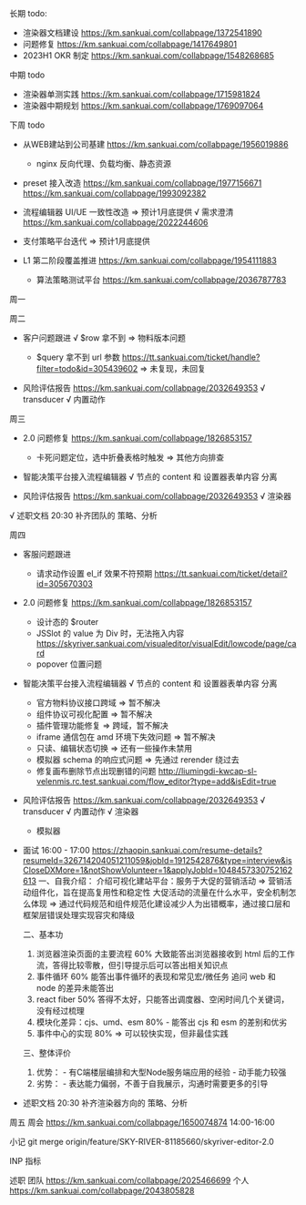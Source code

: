 长期 todo:
  - 渲染器文档建设 https://km.sankuai.com/collabpage/1372541890
  - 问题修复 https://km.sankuai.com/collabpage/1417649801
  - 2023H1 OKR 制定 https://km.sankuai.com/collabpage/1548268685

中期 todo
  - 渲染器单测实践 https://km.sankuai.com/collabpage/1715981824
  - 渲染器中期规划 https://km.sankuai.com/collabpage/1769097064
  
下周 todo
  - 从WEB建站到公司基建 https://km.sankuai.com/collabpage/1956019886
    - nginx 反向代理、负载均衡、静态资源
  
  - preset 接入改造 https://km.sankuai.com/collabpage/1977156671
    https://km.sankuai.com/collabpage/1993092382

  - 流程编辑器 UI/UE 一致性改造 => 预计1月底提供
    √ 需求澄清 https://km.sankuai.com/collabpage/2022244606
  
  - 支付策略平台迭代 => 预计1月底提供

  - L1 第二阶段覆盖推进 https://km.sankuai.com/collabpage/1954111883
    - 算法策略测试平台 https://km.sankuai.com/collabpage/2036787783

周一
  

周二
  - 客户问题跟进
    √ $row 拿不到 => 物料版本问题
    - $query 拿不到 url 参数 https://tt.sankuai.com/ticket/handle?filter=todo&id=305439602 => 未复现，未回复

  - 风险评估报告 https://km.sankuai.com/collabpage/2032649353
    √ transducer
    √ 内置动作
  
周三
  - 2.0 问题修复 https://km.sankuai.com/collabpage/1826853157
    - 卡死问题定位，选中折叠表格时触发 => 其他方向排查

  - 智能决策平台接入流程编辑器
    √ 节点的 content 和 设置器表单内容 分离

  - 风险评估报告 https://km.sankuai.com/collabpage/2032649353
    √ 渲染器
  
  √ 述职文档 20:30 补齐团队的 策略、分析

周四
  - 客服问题跟进
    - 请求动作设置 el_if 效果不符预期 https://tt.sankuai.com/ticket/detail?id=305670303

  - 2.0 问题修复 https://km.sankuai.com/collabpage/1826853157
    - 设计态的 $router
    - JSSlot 的 value 为 Div 时，无法拖入内容 https://skyriver.sankuai.com/visualeditor/visualEdit/lowcode/page/card
    - popover 位置问题

  - 智能决策平台接入流程编辑器
    √ 节点的 content 和 设置器表单内容 分离
    - 官方物料协议接口跨域 => 暂不解决
    - 组件协议可视化配置 => 暂不解决
    - 插件管理功能修复 => 跨域，暂不解决
    - iframe 通信包在 amd 环境下失效问题 => 暂不解决
    - 只读、编辑状态切换 => 还有一些操作未禁用
    - 模拟器 schema 的响应式问题 => 先通过 rerender 绕过去
    - 修复画布删除节点出现删错的问题 http://liumingdi-kwcap-sl-velenmis.rc.test.sankuai.com/flow_editor?type=add&isEdit=true

  - 风险评估报告 https://km.sankuai.com/collabpage/2032649353
    √ transducer
    √ 内置动作
    √ 渲染器
    - 模拟器

  - 面试 16:00 - 17:00 https://zhaopin.sankuai.com/resume-details?resumeId=326714204051211059&jobId=1912542876&type=interview&isCloseDXMore=1&notShowVolunteer=1&applyJobId=1048457330752162613
    一、自我介绍：
      介绍可视化建站平台：服务于大促的营销活动 => 营销活动组件化，旨在提高复用性和稳定性
      大促活动的流量在什么水平，安全机制怎么体现 => 通过代码规范和组件规范化建设减少人为出错概率，通过接口层和框架层错误处理实现容灾和降级

    二、基本功
      1. 浏览器渲染页面的主要流程 60%
        大致能答出浏览器接收到 html 后的工作流，答得比较零散，但引导提示后可以答出相关知识点
      2. 事件循环 60%
        能答出事件循环的表现和常见宏/微任务
        追问 web 和 node 的差异未能答出 
      3. react fiber 50%
        答得不太好，只能答出调度器、空闲时间几个关键词，没有经过梳理
      4. 模块化差异：cjs、umd、esm 80%
        - 能答出 cjs 和 esm 的差别和优劣
      5. 事件中心的实现 80% => 可以较快实现，但非最佳实践

    三、整体评价
      1. 优势：
        - 有C端楼层编排和大型Node服务端应用的经验
        - 动手能力较强
      2. 劣势：
        - 表达能力偏弱，不善于自我展示，沟通时需要更多的引导

  
  - 述职文档 20:30 补齐渲染器方向的 策略、分析
  
周五
  周会 https://km.sankuai.com/collabpage/1650074874 14:00-16:00

  

小记
  git merge origin/feature/SKY-RIVER-81185660/skyriver-editor-2.0

  INP 指标

  述职 
    团队 https://km.sankuai.com/collabpage/2025466699
    个人 https://km.sankuai.com/collabpage/2043805828
